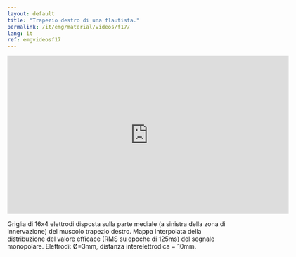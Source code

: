 ```yaml
---
layout: default
title: "Trapezio destro di una flautista."
permalink: /it/emg/material/videos/f17/
lang: it
ref: emgvideosf17
---
```


<iframe width="640" height="360" src="https://www.youtube.com/embed/CCLxgOi--RM?rel=0&amp;showinfo=0" frameborder="0" gesture="media" allow="encrypted-media" allowfullscreen></iframe>

Griglia di 16x4 elettrodi disposta sulla parte mediale (a sinistra della zona di innervazione) del muscolo trapezio destro. Mappa interpolata della distribuzione del valore efficace (RMS su epoche di 125ms) del segnale monopolare. Elettrodi: Ø=3mm, distanza interelettrodica = 10mm.